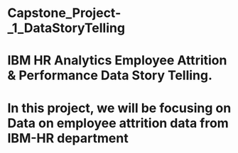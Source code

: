 # Capstone_Project-_1_DataStoryTelling
# IBM HR Analytics Employee Attrition &amp; Performance Data Story Telling.
# In this project, we will be focusing on Data on employee attrition data from IBM-HR department
